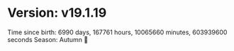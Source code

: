 # Version: v19.1.19
Time since birth: 6990 days, 167761 hours, 10065660 minutes, 603939600 seconds
Season: Autumn 🍁
